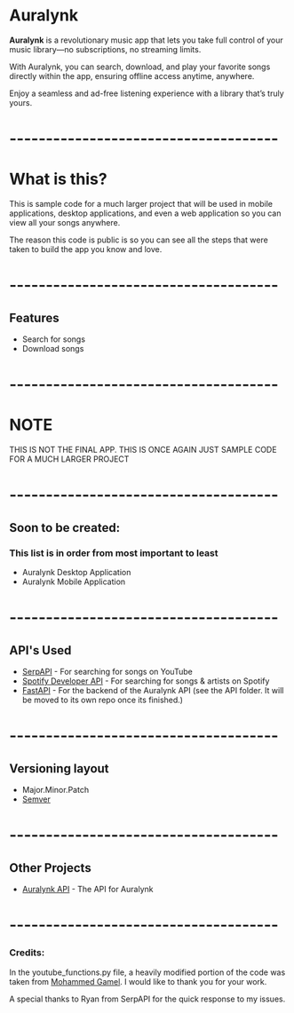 # Auralynk

**Auralynk** is a revolutionary music app that lets you take full control of your music library—no subscriptions, no streaming limits.

With Auralynk, you can search, download, and play your favorite songs directly within the app, ensuring offline access anytime, anywhere.

Enjoy a seamless and ad-free listening experience with a library that’s truly yours.
# -------------------------------------
# What is this?

This is sample code for a much larger project that will be used in mobile applications, desktop applications, and even a web application so you can view all your songs anywhere.

The reason this code is public is so you can see all the steps that were taken to build the app you know and love.
# -------------------------------------
## Features
- Search for songs
- Download songs
# -------------------------------------
# NOTE
THIS IS NOT THE FINAL APP. THIS IS ONCE AGAIN JUST SAMPLE CODE FOR A MUCH LARGER PROJECT
# -------------------------------------
## Soon to be created:
### This list is in order from most important to least
- Auralynk Desktop Application
- Auralynk Mobile Application
# -------------------------------------
## API's Used
- [SerpAPI](https://serpapi.com/) - For searching for songs on YouTube
- [Spotify Developer API](https://developer.spotify.com/) - For searching for songs & artists on Spotify
- [FastAPI](https://fastapi.tiangolo.com/) - For the backend of the Auralynk API (see the API folder. It will be moved to its own repo once its finished.)
# -------------------------------------
## Versioning layout
- Major.Minor.Patch
- [Semver](https://semver.org)
# -------------------------------------
## Other Projects
- [Auralynk API](https://github.com/TropiiDev/Auralynk-API) - The API for Auralynk
# -------------------------------------
### Credits:
In the youtube_functions.py file, a heavily modified portion of the code was taken from [Mohammed Gamel](https://gist.github.com/Mohammed-Gamal/42089986026b59dce17b317452e10549#file-youtube_downloader-py).
I would like to thank you for your work.

A special thanks to Ryan from SerpAPI for the quick response to my issues.